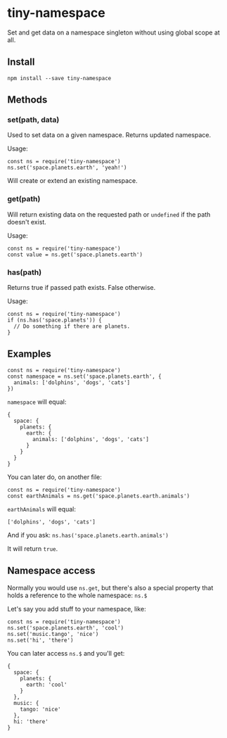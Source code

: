 # tiny-namespace
Set and get data on a namespace singleton without using global scope at all.

## Install

`npm install --save tiny-namespace`

## Methods

### set(path, data)

Used to set data on a given namespace.
Returns updated namespace.

Usage:

```
const ns = require('tiny-namespace')
ns.set('space.planets.earth', 'yeah!')
```

Will create or extend an existing namespace.

### get(path)

Will return existing data on the requested path or `undefined` if the path doesn't exist.

Usage:
```
const ns = require('tiny-namespace')
const value = ns.get('space.planets.earth')
```

### has(path)

Returns true if passed path exists.
False otherwise.

Usage:
```
const ns = require('tiny-namespace')
if (ns.has('space.planets')) {
  // Do something if there are planets.
}
```

## Examples

```
const ns = require('tiny-namespace')
const namespace = ns.set('space.planets.earth', {
  animals: ['dolphins', 'dogs', 'cats']
})
```

`namespace` will equal:
```
{
  space: {
    planets: {
      earth: {
        animals: ['dolphins', 'dogs', 'cats']
      }
    }
  }
}
```

You can later do, on another file:
```
const ns = require('tiny-namespace')
const earthAnimals = ns.get('space.planets.earth.animals')
```

`earthAnimals` will equal:
```
['dolphins', 'dogs', 'cats']
```

And if you ask:
`ns.has('space.planets.earth.animals')`

It will return `true`.

## Namespace access

Normally you would use `ns.get`, but there's also a special property that holds a reference to the whole namespace:
`ns.$`

Let's say you add stuff to your namespace, like:
```
const ns = require('tiny-namespace')
ns.set('space.planets.earth', 'cool')
ns.set('music.tango', 'nice')
ns.set('hi', 'there')
```

You can later access `ns.$` and you'll get:
```
{
  space: {
    planets: {
      earth: 'cool'
    }
  },
  music: {
    tango: 'nice'
  },
  hi: 'there'
}
```
